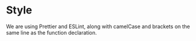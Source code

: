 # Style

We are using Prettier and ESLint, along with camelCase and brackets on the same line as the function declaration.
